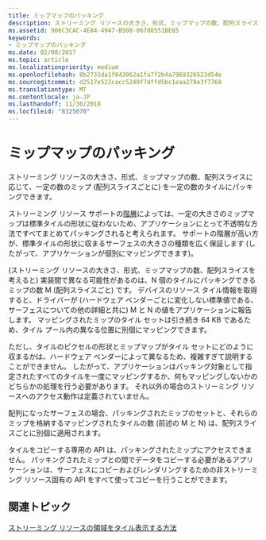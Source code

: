 ```yaml
---
title: ミップマップのパッキング
description: ストリーミング リソースの大きさ、形式、ミップマップの数、配列スライスに応じて、一定の数のミップ (配列スライスごとに) を一定の数のタイルにパッキングできます。
ms.assetid: 906C3CAC-4E84-4947-B508-06788551BE85
keywords:
- ミップマップのパッキング
ms.date: 02/08/2017
ms.topic: article
ms.localizationpriority: medium
ms.openlocfilehash: 8b2733da1f843062a1fa7f2b4a7969326523d54e
ms.sourcegitcommit: d2517e522cacc5240f7dffd5bc1eaa278e3f7768
ms.translationtype: MT
ms.contentlocale: ja-JP
ms.lasthandoff: 11/30/2018
ms.locfileid: "8325070"
---
```

# <a name="mipmap-packing"></a>ミップマップのパッキング


ストリーミング リソースの大きさ、形式、ミップマップの数、配列スライスに応じて、一定の数のミップ (配列スライスごとに) を一定の数のタイルにパッキングできます。

ストリーミング リソース サポートの[階層](streaming-resources-features-tiers.md)によっては、一定の大きさのミップマップは標準タイルの形状に従わないため、アプリケーションにとって不透明な方法ですべてまとめてパッキングされると考えられます。 サポートの階層が高い方が、標準タイルの形状に収まるサーフェスの大きさの種類を広く保証します (したがって、アプリケーションが個別にマッピングできます)。

(ストリーミング リソースの大きさ、形式、ミップマップの数、配列スライスを考えると) 実装間で異なる可能性があるのは、N 個のタイルにパッキングできるミップの数 M (配列スライスごと) です。 デバイスのリソース タイル情報を取得すると、ドライバーが (ハードウェア ベンダーごとに変化しない標準値である、サーフェスについての他の詳細と共に) M と N の値をアプリケーションに報告します。 マッピングされたミップのタイル セットは引き続き 64 KB であるため、タイル プール内の異なる位置に別個にマッピングできます。

ただし、タイルのピクセルの形状とミップマップがタイル セットにどのように収まるかは、ハードウェア ベンダーによって異なるため、複雑すぎて説明することができません。 したがって、アプリケーションはパッキング対象として指定されたすべてのタイルを一度にマッピングするか、何もマッピングしないかのどちらかの処理を行う必要があります。 それ以外の場合のストリーミング リソースへのアクセス動作は定義されていません。

配列になったサーフェスの場合、パッキングされたミップのセットと、それらのミップを格納するマッピングされたタイルの数 (前述の M と N) は、配列スライスごとに別個に適用されます。

タイルをコピーする専用の API は、パッキングされたミップにアクセスできません。 パッキングされたミップとの間でデータをコピーする必要があるアプリケーションは、サーフェスにコピーおよびレンダリングするための非ストリーミング リソース固有の API をすべて使ってコピーを行うことができます。

## <a name="span-idrelated-topicsspanrelated-topics"></a><span id="related-topics"></span>関連トピック


[ストリーミング リソースの領域をタイル表示する方法](how-a-streaming-resource-s-area-is-tiled.md)

 

 




